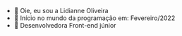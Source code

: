 - 👋 Oie, eu sou a Lidianne Oliveira
- 👀  Início no mundo da programação em: Fevereiro/2022
- 🌱 Desenvolvedora Front-end júnior

<!---
LidyJesus/LidyJesus is a ✨ special ✨ repository because its `README.md` (this file) appears on your GitHub profile.
You can click the Preview link to take a look at your changes.
--->
